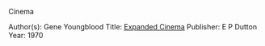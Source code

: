 Cinema

Author(s): Gene Youngblood
Title: [Expanded Cinema](https://file.io/DOtzCj9jo5Qo)
Publisher: E P Dutton
Year: 1970
